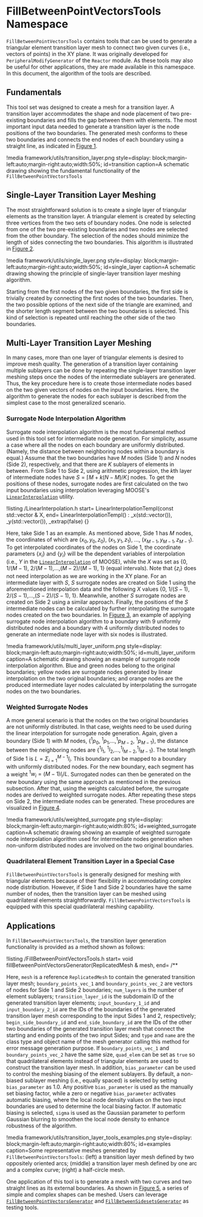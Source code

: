 # FillBetweenPointVectorsTools Namespace

`FillBetweenPointVectorsTools` contains tools that can be used to generate a triangular element transition layer mesh to connect two given curves (i.e., vectors of points) in the XY plane. It was originally developed for `PeripheralModifyGenerator` of the `Reactor` module. As these tools may also be useful for other applications, they are made available in this namespace. In this document, the algorithm of the tools are described.

## Fundamentals

This tool set was designed to create a mesh for a transition layer. A transition layer accommodates the shape and node placement of two pre-existing boundaries and fills the gap between them with elements. The most important input data needed to generate a transition layer is the node positions of the two boundaries. The generated mesh conforms to these two boundaries and connects the end nodes of each boundary using a straight line, as indicated in [Figure 1](#transition).

!media framework/utils/transition_layer.png
      style=display: block;margin-left:auto;margin-right:auto;width:50%;
      id=transition
      caption=A schematic drawing showing the fundamental functionality of the `FillBetweenPointVectorsTools`

## Single-Layer Transition Layer Meshing

The most straightforward solution is to create a single layer of triangular elements as the transition layer. A triangular element is created by selecting three vertices from the two sets of boundary nodes. One node is selected from one of the two pre-existing boundaries and two nodes are selected from the other boundary. The selection of the nodes should minimize the length of sides connecting the two boundaries. This algorithm is illustrated in [Figure 2](#single_layer).

!media framework/utils/single_layer.png
      style=display: block;margin-left:auto;margin-right:auto;width:50%;
      id=single_layer
      caption=A schematic drawing showing the principle of single-layer transition layer meshing algorithm.

Starting from the first nodes of the two given boundaries, the first side is trivially created by connecting the first nodes of the two boundaries. Then, the two possible options of the next side of the triangle are examined, and the shorter length segment between the two boundaries is selected. This kind of selection is repeated until reaching the other side of the two boundaries.

## Multi-Layer Transition Layer Meshing

In many cases, more than one layer of triangular elements is desired to improve mesh quality. The generation of a transition layer containing multiple sublayers can be done by repeating the single-layer transition layer meshing steps once the nodes of the intermediate sublayers are generated. Thus, the key procedure here is to create those intermediate nodes based on the two given vectors of nodes on the input boundaries. Here, the algorithm to generate the nodes for each sublayer is described from the simplest case to the most generalized scenario.

### Surrogate Node Interpolation Algorithm

Surrogate node interpolation algorithm is the most fundamental method used in this tool set for intermediate node generation. For simplicity, assume a case where all the nodes on each boundary are uniformly distributed. (Namely, the distance between neighboring nodes within a boundary is equal.) Assume that the two boundaries have $M$ nodes (Side 1) and $N$ nodes (Side 2), respectively, and that there are $K$ sublayers of elements in between. From Side 1 to Side 2, using arithmetic progression, the $k$th layer of intermediate nodes have $S=\lceil M+k(N-M)/K \rfloor$ nodes. To get the positions of these nodes, surrogate nodes are first calculated on the two input boundaries using interpolation leveraging MOOSE's [`LinearInterpolation`](framework/src/utils/LinearInterpolation.C) utility.

!listing /LinearInterpolation.h
         start= LinearInterpolationTempl(const std::vector<Real> & X,
         end= LinearInterpolationTempl() : _x(std::vector<Real>()), _y(std::vector<Real>()), _extrap(false) {}

Here, take Side 1 as an example. As mentioned above, Side 1 has $M$ nodes, the coordinates of which are $(x_0,y_0,z_0)$, $(x_1,y_1,z_1)$, ..., $(x_{M-1},y_{M-1},z_{M-1})$. To get interpolated coordinates of the nodes on Side 1, the coordinate parameters $\{x_i\}$ and $\{y_i\}$ will be the dependent variables of interpolation (i.e., $Y$ in the [`LinearInterpolation`](framework/src/utils/LinearInterpolation.C) of MOOSE), while the $X$ was set as {$0$, $1/(M-1)$, $2/(M-1)$,...,$(M-2)/(M-1)$, $1$} (equal intervals). Note that $\{z_i\}$ does not need interpolation as we are working in the XY plane. For an intermediate layer with $S$, $S$ surrogate nodes are created on Side 1 using the aforementioned interpolation data and the following $X$ values {$0$, $1/(S-1)$, $2/(S-1)$,...,$(S-2)/(S-1)$, $1$}. Meanwhile, another $S$ surrogate nodes are created on Side 2 using a similar approach. Finally, the positions of the $S$ intermediate nodes can be calculated by further interpolating the surrogate nodes created on the two boundaries. In [Figure 3](#multi_layer_uniform), an example of applying surrogate node interpolation algorithm to a boundary with 9 uniformly distributed nodes and a boundary with 4 uniformly distributed nodes to generate an intermediate node layer with six nodes is illustrated.

!media framework/utils/multi_layer_uniform.png
      style=display: block;margin-left:auto;margin-right:auto;width:50%;
      id=multi_layer_uniform
      caption=A schematic drawing showing an example of surrogate node interpolation algorithm. Blue and green nodes belong to the original boundaries; yellow nodes are surrogate nodes generated by linear interpolation on the two original boundaries; and orange nodes are the produced intermediate layer nodes calculated by interpolating the surrogate nodes on the two boundaries.

### Weighted Surrogate Nodes

A more general scenario is that the nodes on the two original boundaries are not uniformly distributed. In that case, weights need to be used during the linear interpolation for surrogate node generation. Again, given a boundary (Side 1) with $M$ nodes, {$^1p_0$, $^1p_1$,...,$^1p_{M-2}$, $^1p_{M-1}$}, the distance between the neighboring nodes are {$^1l_1$, $^1l_2$,...,$^1l_{M-2}$,$^1l_{M-1}$}. The total length of Side 1 is $L=\Sigma_{i=1}^{M-1}{l_i}$. This boundary can be mapped to a boundary with uniformly distributed nodes. For the new boundary, each segment has a weight $^1w_i=(M-1)l_i/L$. Surrogated nodes can then be generated on the new boundary using the same approach as mentioned in the previous subsection. After that, using the weights calculated before, the surrogate nodes are derived to weighted surrogate nodes. After repeating these steps on Side 2, the intermediate nodes can be generated. These procedures are visualized in [Figure 4](#weighted_surrogate).

!media framework/utils/weighted_surrogate.png
      style=display: block;margin-left:auto;margin-right:auto;width:80%;
      id=weighted_surrogate
      caption=A schematic drawing showing an example of weighted surrogate node interpolation algorithm used for intermediate nodes generation when non-uniform distributed nodes are involved on the two original boundaries.

### Quadrilateral Element Transition Layer in a Special Case

`FillBetweenPointVectorsTools` is generally designed for meshing with triangular elements because of their flexibility in accommodating complex node distribution. However, if Side 1 and Side 2 boundaries have the same number of nodes, then the transition layer can be meshed using quadrilateral elements straightforwardly. `FillBetweenPointVectorsTools` is equipped with this special quadrilateral meshing capability.

## Applications

In `FillBetweenPointVectorsTools`, the transition layer generation functionality is provided as a method shown as follows:

!listing /FillBetweenPointVectorsTools.h
         start= void fillBetweenPointVectorsGenerator(ReplicatedMesh & mesh,
         end= /**

Here, `mesh` is a reference `ReplicatedMesh` to contain the generated transition layer mesh; `boundary_points_vec_1` and `boundary_points_vec_2` are vectors of nodes for Side 1 and Side 2 boundaries; `num_layers` is the number of element sublayers; `transition_layer_id` is the subdomain ID of the generated transition layer elements; `input_boundary_1_id` and `input_boundary_2_id` are the IDs of the boundaries of the generated transition layer mesh corresponding to the input Sides 1 and 2, respectively; `begin_side_boundary_id` and `end_side_boundary_id` are the IDs of the other two boundaries of the generated transition layer mesh that connect the starting and ending points of the two input Sides; and `type` and `name` are the class type and object name of the mesh generator calling this method for error message generation purpose. If `boundary_points_vec_1` and `boundary_points_vec_2` have the same size, `quad_elem` can be set as `true` so that quadrilateral elements instead of triangular elements are used to construct the transition layer mesh. In addition, `bias_parameter` can be used to control the meshing biasing of the element sublayers. By default, a non-biased sublayer meshing (i.e., equally spaced) is selected by setting `bias_parameter` as 1.0. Any positive `bias_parameter` is used as the manually set biasing factor, while a zero or negative `bias_parameter` activates automatic biasing, where the local node density values on the two input boundaries are used to determine the local biasing factor. If automatic biasing is selected, `sigma` is used as the Gaussian parameter to perform Gaussian blurring to smoothen the local node density to enhance robustness of the algorithm.

!media framework/utils/transition_layer_tools_examples.png
      style=display: block;margin-left:auto;margin-right:auto;width:80%;
      id=examples
      caption=Some representative meshes generated by `FillBetweenPointVectorsTools`: (left) a transition layer mesh defined by two oppositely oriented arcs; (middle) a transition layer mesh defined by one arc and a complex curve; (right) a half-circle mesh.

One application of this tool is to generate a mesh with two curves and two straight lines as its external boundaries. As shown in [Figure 5](#examples), a series of simple and complex shapes can be meshed. Users can leverage [`FillBetweenPointVectorsGenerator`](/FillBetweenPointVectorsGenerator.md) and [`FillBetweenSidesetsGenerator`](/FillBetweenSidesetsGenerator.md) as testing tools.
